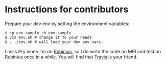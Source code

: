 # Instructions for contributors

Prepare your dev env by setting the environment variables:

```
$ cp env.sample.sh env.sample
$ vim env.sh # change it to your needs
$ . ./env.sh # will load your dev env vars.
```

I miss Pry when I'm on [Rubinius](http://rubini.us/), so I do write the code on MRI and test on Rubinius once in a while. You will find that [Travis](https://travis-ci.org/) is your friend.

